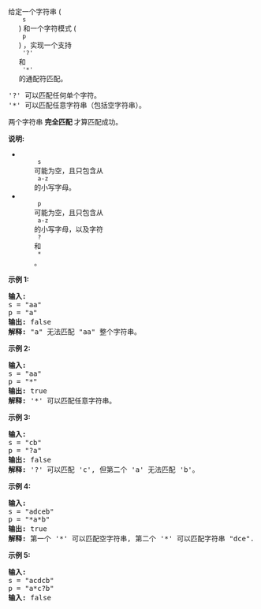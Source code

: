 <html>
 <body>
  <p>
   给定一个字符串 (
   <code>
    s
   </code>
   ) 和一个字符模式 (
   <code>
    p
   </code>
   ) ，实现一个支持
   <code>
    '?'
   </code>
   和
   <code>
    '*'
   </code>
   的通配符匹配。
  </p>
  <pre>'?' 可以匹配任何单个字符。
'*' 可以匹配任意字符串（包括空字符串）。
</pre>
  <p>
   两个字符串
   <strong>
    完全匹配
   </strong>
   才算匹配成功。
  </p>
  <p>
   <strong>
    说明:
   </strong>
  </p>
  <ul>
   <li>
    <code>
     s
    </code>
    可能为空，且只包含从
    <code>
     a-z
    </code>
    的小写字母。
   </li>
   <li>
    <code>
     p
    </code>
    可能为空，且只包含从
    <code>
     a-z
    </code>
    的小写字母，以及字符
    <code>
     ?
    </code>
    和
    <code>
     *
    </code>
    。
   </li>
  </ul>
  <p>
   <strong>
    示例 1:
   </strong>
  </p>
  <pre><strong>输入:</strong>
s = "aa"
p = "a"
<strong>输出:</strong> false
<strong>解释:</strong> "a" 无法匹配 "aa" 整个字符串。</pre>
  <p>
   <strong>
    示例 2:
   </strong>
  </p>
  <pre><strong>输入:</strong>
s = "aa"
p = "*"
<strong>输出:</strong> true
<strong>解释:</strong> '*' 可以匹配任意字符串。
</pre>
  <p>
   <strong>
    示例 3:
   </strong>
  </p>
  <pre><strong>输入:</strong>
s = "cb"
p = "?a"
<strong>输出:</strong> false
<strong>解释:</strong> '?' 可以匹配 'c', 但第二个 'a' 无法匹配 'b'。
</pre>
  <p>
   <strong>
    示例 4:
   </strong>
  </p>
  <pre><strong>输入:</strong>
s = "adceb"
p = "*a*b"
<strong>输出:</strong> true
<strong>解释:</strong> 第一个 '*' 可以匹配空字符串, 第二个 '*' 可以匹配字符串 "dce".
</pre>
  <p>
   <strong>
    示例 5:
   </strong>
  </p>
  <pre><strong>输入:</strong>
s = "acdcb"
p = "a*c?b"
<strong>输入:</strong> false</pre>
 </body>
</html>